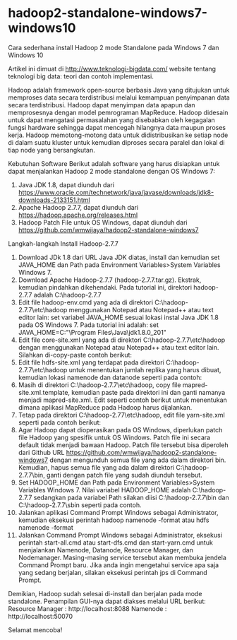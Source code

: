 # hadoop2-standalone-windows7-windows10
Cara sederhana install Hadoop 2 mode Standalone pada Windows 7 dan Windows 10

Artikel ini dimuat di http://www.teknologi-bigdata.com/ website tentang teknologi big data: teori dan contoh implementasi.

Hadoop adalah framework open-source  berbasis Java yang ditujukan untuk memproses data secara terdistribusi melalui kemampuan penyimpanan data secara terdistribusi. Hadoop dapat menyimpan data apapun dan memprosesnya dengan model pemrograman MapReduce. Hadoop didesain untuk dapat mengatasi permasalahan yang disebabkan oleh kegagalan fungsi hardware sehingga dapat mencegah hilangnya data maupun proses kerja. Hadoop memotong-motong data untuk didistribusikan ke setiap node di dalam suatu kluster untuk kemudian diproses secara paralel dan lokal di tiap node yang bersangkutan.

Kebutuhan Software
Berikut adalah software yang harus disiapkan untuk dapat menjalankan Hadoop 2 mode standalone dengan OS Windows 7:
1. Java JDK 1.8, dapat diunduh dari https://www.oracle.com/technetwork/java/javase/downloads/jdk8-downloads-2133151.html
2. Apache Hadoop 2.7.7, dapat diunduh dari https://hadoop.apache.org/releases.html
3. Hadoop Patch File untuk OS Windows, dapat diunduh dari https://github.com/wmwijaya/hadoop2-standalone-windows7

Langkah-langkah Install Hadoop-2.7.7
1. Download JDk 1.8 dari URL Java JDK diatas, install dan kemudian set JAVA_HOME dan Path pada Environment Variables>System Variables Windows 7.
2. Download Apache Hadoop-2.7.7 (hadoop-2.7.7.tar.gz). Ekstrak, kemudian pindahkan dikehendaki. Pada tutorial ini, direktori hadoop-2.7.7 adalah C:\hadoop-2.7.7
3. Edit file hadoop-env.cmd yang ada di direktori C:\hadoop-2.7.7\etc\hadoop menggunakan Notepad atau Notepad++ atau text editor lain: set variabel JAVA_HOME sesuai lokasi instal Java JDK 1.8 pada OS Windows 7. Pada tutorial ini adalah: set JAVA_HOME=C:"\Program Files\Java\jdk1.8.0_201"
4. Edit file core-site.xml yang ada di direktori C:\hadoop-2.7.7\etc\hadoop dengan menggunakan Notepad atau Notepad++ atau text editor lain. Silahkan di-copy-paste contoh berikut:
5. Edit file hdfs-site.xml yang terdapat pada direktori C:\hadoop-2.7.7\etc\hadoop untuk menentukan jumlah replika yang harus dibuat, kemudian lokasi namenode dan datanode seperti pada contoh:
6. Masih di direktori C:\hadoop-2.7.7\etc\hadoop, copy file mapred-site.xml.template, kemudian paste pada direktori ini dan ganti namanya menjadi mapred-site.xml. Edit seperti contoh berikut untuk menentukan dimana aplikasi MapReduce pada Hadoop harus dijalankan.
7. Tetap pada direktori C:\hadoop-2.77\etc\hadoop, edit file yarn-site.xml seperti pada contoh berikut:
8. Agar Hadoop dapat dioperasikan pada OS Windows, diperlukan patch file Hadoop yang spesifik untuk OS Windows. Patch file ini secara default tidak menjadi bawaan Hadoop. Patch file tersebut bisa diperoleh dari Github URL https://github.com/wmwijaya/hadoop2-standalone-windows7 dengan mengunduh semua file yang ada dalam direktori bin. Kemudian, hapus semua file yang ada dalam direktori C:\hadoop-2.7.7\bin, ganti dengan patch file yang sudah diunduh tersebut.
9. Set HADOOP_HOME dan Path pada Environment Variables>System Variables Windows 7. Nilai variabel HADOOP_HOME adalah C:\hadoop-2.7.7 sedangkan pada variabel Path silakan diisi C:\hadoop-2.7.7\bin dan C:\hadoop-2.7.7\sbin seperti pada contoh.
10. Jalankan aplikasi Command Prompt Windows sebagai Administrator, kemudian eksekusi perintah hadoop namenode -format atau hdfs namenode -format
11. Jalankan Command Prompt Windows sebagai Administrator, eksekusi perintah start-all.cmd atau start-dfs.cmd dan start-yarn.cmd untuk menjalankan Namenode, Datanode, Resource Manager, dan Nodemanager. Masing-masing service tersebut akan membuka jendela Command Prompt baru. Jika anda ingin mengetahui service apa saja yang sedang berjalan, silakan eksekusi perintah jps di Command Prompt.

Demikian, Hadoop sudah selesai di-install dan berjalan pada mode standalone. Penampilan GUI-nya dapat diakses melalui URL berikut:
Resource Manager : http://localhost:8088
Namenode : http://localhost:50070

Selamat mencoba!
